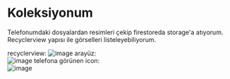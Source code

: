 # Koleksiyonum
Telefonumdaki dosyalardan resimleri çekip firestoreda storage'a atıyorum. Recyclerview yapısı ile  görselleri listeleyebiliyorum.


  
recyclerview:
![image](https://github.com/Adl1coder/Task1InInternship/assets/93915867/676321c8-907d-457f-b252-a2914b3e7823)
arayüz:       
![image](https://github.com/Adl1coder/Task1InInternship/assets/93915867/e90837ef-a852-4b35-a116-3eae17f0d9c5)
telefona görünen icon:	  
![image](https://github.com/Adl1coder/Task1InInternship/assets/93915867/c42613ee-24f2-4226-8db6-53d5e1b7ac9f)

